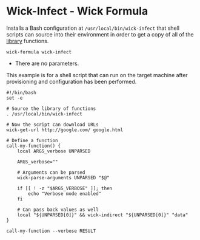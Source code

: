 Wick-Infect - Wick Formula
==========================

Installs a Bash configuration at `/usr/local/bin/wick-infect` that shell scripts can source into their environment in order to get a copy of all of the [library] functions.

    wick-formula wick-infect

* There are no parameters.

This example is for a shell script that can run on the target machine after provisioning and configuration has been performed.

    #!/bin/bash
    set -e

    # Source the library of functions
    . /usr/local/bin/wick-infect

    # Now the script can download URLs
    wick-get-url http://google.com/ google.html

    # Define a function
    call-my-function() {
        local ARGS_verbose UNPARSED

        ARGS_verbose=""

        # Arguments can be parsed
        wick-parse-arguments UNPARSED "$@"

        if [[ ! -z "$ARGS_VERBOSE" ]]; then
            echo "Verbose mode enabled"
        fi

        # Can pass back values as well
        local "${UNPARSED[0]}" && wick-indirect "${UNPARSED[0]}" "data"
    }

    call-my-function --verbose RESULT


[Library]:  ../../lib/README.md
